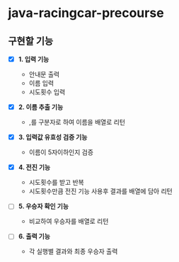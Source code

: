 # java-racingcar-precourse

## 구현할 기능

- [x] **1. 입력 기능**
    - 안내문 출력
    - 이름 입력
    - 시도횟수 입력

- [x] **2. 이름 추출 기능**
  - ,를 구분자로 하여 이름을 배열로 리턴
  
- [x] **3. 입력값 유효성 검증 기능**
    - 이름이 5자이하인지 검증

- [x] **4. 전진 기능**
    - 시도횟수를 받고 반복
    - 시도횟수만큼 전진 기능 사용후 결과를 배열에 담아 리턴

- [ ] **5. 우승자 확인 기능**
    - 비교하여 우승자를 배열로 리턴

- [ ] **6. 출력 기능**
    - 각 실행별 결과와 최종 우승자 출력